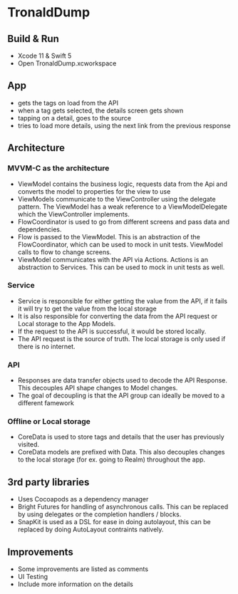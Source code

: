 #  TronaldDump

## Build & Run
- Xcode 11 & Swift 5
- Open TronaldDump.xcworkspace

## App
- gets the tags on load from the API
- when a tag gets selected, the details screen gets shown
- tapping on a detail, goes to the source
- tries to load more details, using the next link from the previous response

## Architecture
### MVVM-C as the architecture
- ViewModel contains the business logic, requests data from the Api and converts the model to properties for the view to use  
- ViewModels communicate to the ViewController using the delegate pattern. The ViewModel has a weak reference to a ViewModelDelegate which the ViewController implements.  
- FlowCoordinator is used to go from different screens and pass data and dependencies.
- Flow is passed to the ViewModel. This is an abstraction of the FlowCoordinator, which can be used to mock in unit tests. ViewModel calls to flow to change screens.
- ViewModel communicates with the API via Actions. Actions is an abstraction to Services. This can be used to mock in unit tests as well.

### Service
- Service is responsible for either getting the value from the API, if it fails it will try to get the value from the local storage
- It is also responsible for converting the data from the API request or Local storage to the App Models. 
- If the request to the API is successful, it would be stored locally. 
- The API request is the source of truth. The local storage is only used if there is no internet.

### API
- Responses are data transfer objects used to decode the API Response.  This decouples API shape changes to Model changes.
- The goal of decoupling is that the API group can ideally be moved to a different famework

### Offline or Local storage
- CoreData is used to store tags and details that the user has previously visited. 
- CoreData models are prefixed with Data. This also decouples changes to the local storage (for ex. going to Realm) throughout the app. 

## 3rd party libraries
- Uses Cocoapods as a dependency manager
- Bright Futures for handling of asynchronous calls. This can be replaced by using delegates or the completion handlers / blocks.
- SnapKit is used as a DSL for ease in doing autolayout, this can be replaced by doing AutoLayout contraints natively.

## Improvements
- Some improvements are listed as comments
- UI Testing
- Include more information on the details
